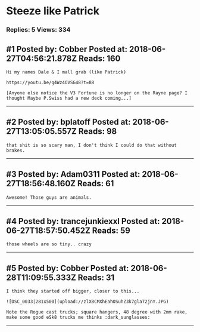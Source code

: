 # Steeze like Patrick

### Replies: 5 Views: 334

## \#1 Posted by: Cobber Posted at: 2018-06-27T04:56:21.878Z Reads: 160

```
Hi my names Dale & I mall grab (like Patrick)

https://youtu.be/g4Wz4OVSG48?t=88

[Anyone else notice the V3 Fortune is no longer on the Rayne page? I thought Maybe P.Swiss had a new deck coming...]
```

---
## \#2 Posted by: bplatoff Posted at: 2018-06-27T13:05:05.557Z Reads: 98

```
that shit is so scary man, I don't think I could do that without brakes.
```

---
## \#3 Posted by: Adam0311 Posted at: 2018-06-27T18:56:48.160Z Reads: 61

```
Awesome! Those guys are animals.
```

---
## \#4 Posted by: trancejunkiexxl Posted at: 2018-06-27T18:57:50.452Z Reads: 59

```
those wheels are so tiny.. crazy
```

---
## \#5 Posted by: Cobber Posted at: 2018-06-28T11:09:55.333Z Reads: 31

```
I think they started off bigger, closer to this...

![DSC_0033|281x500](upload://zlX8CMXhEahOSuhZ3k7gla72jnY.JPG)

Note the Rogue cast trucks; square hangers, 48 degree with 2mm rake, make some good eSk8 trucks me thinks :dark_sunglasses:
```

---
